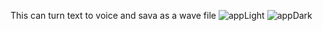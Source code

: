 This can turn text to voice and sava as a wave file
![appLight](https://github.com/DameenPerera/Text-to-Speech/assets/171906128/655d2e20-6bb7-4b10-9670-c861a078ad82)
![appDark](https://github.com/DameenPerera/Text-to-Speech/assets/171906128/283892dd-7f09-451f-9ae1-87571d278782)
